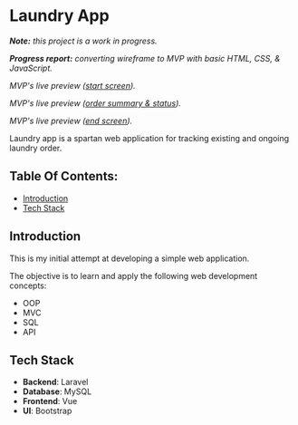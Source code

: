 # Laundry App

_**Note:** this project is a work in progress._

_**Progress report:** converting wireframe to MVP with basic HTML, CSS, & JavaScript._

_MVP's live preview ([start screen](https://gulfaniputra.github.io/laundry-app/))._

_MVP's live preview ([order summary & status](https://gulfaniputra.github.io/laundry-app/order-summary-status.html))._

_MVP's live preview ([end screen](https://gulfaniputra.github.io/laundry-app/end-screen.html))._

Laundry app is a spartan web application for tracking existing and ongoing laundry order.

## Table Of Contents:

- [Introduction](#introduction)
- [Tech Stack](#tech-stack)

## Introduction

This is my initial attempt at developing a simple web application.

The objective is to learn and apply the following web development concepts:

- OOP
- MVC
- SQL
- API

## Tech Stack

- **Backend**: Laravel
- **Database**: MySQL
- **Frontend**: Vue
- **UI**: Bootstrap
